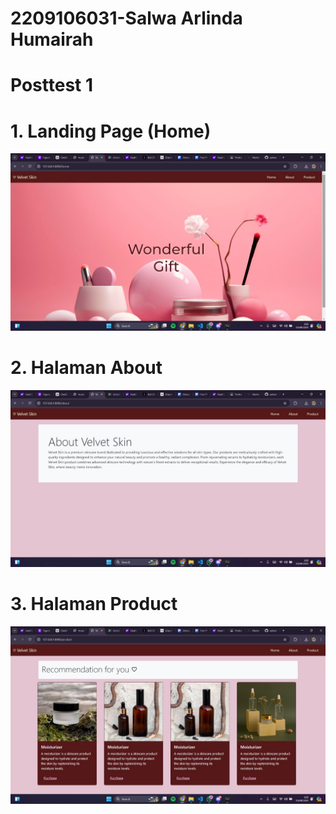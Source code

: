 # 2209106031-Salwa Arlinda Humairah
# Posttest 1

# 1. Landing Page (Home)
![Landing Page](SS_Posttest1/landingpage.jpg)

# 2. Halaman About
![About](SS_Posttest1/about.jpg)

# 3. Halaman Product
![Product](SS_Posttest1/product.jpg)
